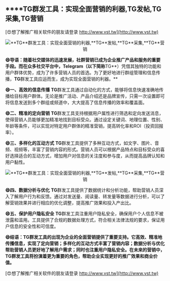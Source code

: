## ****TG**群发工具：实现全面营销的利器,**TG**发帖,**TG**采集,**TG**营销**

[😍想了解推广相关软件的朋友请登录 http://www.vst.tw](http://www.vst.tw)

 <center><img src="https://vst.tw/MP4/tuiguang/png/1.png" alt="**TG**群发工具：实现全面营销的利器,**TG**发帖,**TG**采集,**TG**营销"></center>

**😄导语：随着社交媒体的迅速发展，社群营销已成为企业推广产品和服务的重要手段。而在众多社交平台中，Telegram（以下简称**TG**）凭借其独特的功能和用户群体优势，成为了许多营销人员的首选。为了更好地进行群组管理和信息传播，**TG**群发工具应运而生，成为实现全面营销的利器。**

**😄一、高效的信息传播**
**TG**群发工具通过自动化的方式，能够将信息快速准确地传播给目标用户群体。无论是推广活动、产品介绍还是品牌宣传，只需一次设置即可将信息发送到多个群组或频道中，大大提高了信息传播的效率和覆盖面。

**😄二、精准的定向营销**
**TG**群发工具支持根据用户属性进行筛选和定向发送消息，使得营销人员能够更加精准地找到目标受众。通过设定关键词、地理位置、性别、年龄等条件，可以实现对特定用户群体的精准营销，提高转化率和ROI（投资回报率）。

**😄三、多样化的互动方式**
**TG**群发工具提供了多种互动方式，如文字、图片、音频、视频等，丰富了营销内容的形式。营销人员可以根据产品特点和目标受众的喜好选择适合的互动方式，增加用户对信息的关注度和参与度，从而提高品牌认知和用户黏性。

 <center><img src="https://vst.tw/MP4/tuiguang/png/6.png" alt="**TG**群发工具：实现全面营销的利器,**TG**发帖,**TG**采集,**TG**营销"></center>

**😄四、数据分析与优化**
**TG**群发工具提供了数据统计和分析功能，帮助营销人员深入了解用户行为和反馈。通过对发送量、阅读量、转发量等数据进行分析，可以了解营销效果并进行相应的优化调整，提高推广效果和投入产出比。

**😄五、保护用户隐私安全**
**TG**群发工具注重用户隐私安全，确保用户个人信息不被泄露和滥用。工具提供了合规的数据处理方式，符合相关法律法规的要求，保证用户信息的安全性和可信度。

**😄结语：**TG**群发工具的出现为企业的全面营销提供了重要支持。它高效、精准地传播信息，实现了定向营销；多样化的互动方式丰富了营销内容；数据分析与优化帮助营销人员更好地了解用户需求；同时也注重用户隐私安全。在未来的营销中，**TG**群发工具将扮演着更为重要的角色，帮助企业实现更好的推广效果和商业价值。**

[😍想了解推广相关软件的朋友请登录 http://www.vst.tw](http://www.vst.tw)



